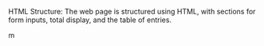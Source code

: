 


HTML Structure: The web page is structured using HTML, 
with sections for form inputs, total display, 
and the table of entries.






m
